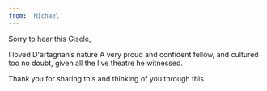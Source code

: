 ```yaml
---
from: 'Michael'
---
```


Sorry to hear this Gisele,

I loved D'artagnan’s nature A very proud and confident fellow, and cultured too no doubt, given all the live theatre he witnessed.

Thank you for sharing this and thinking of you through this 